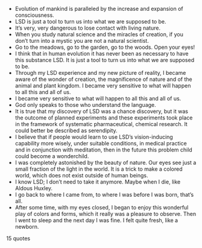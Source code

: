  - Evolution of mankind is paralleled by the increase and expansion of consciousness.
 - LSD is just a tool to turn us into what we are supposed to be.
 - It’s very, very dangerous to lose contact with living nature.
 - When you study natural science and the miracles of creation, if you don’t turn into a mystic you are not a natural scientist.
 - Go to the meadows, go to the garden, go to the woods. Open your eyes!
 - I think that in human evolution it has never been as necessary to have this substance LSD. It is just a tool to turn us into what we are supposed to be.
 - Through my LSD experience and my new picture of reality, I became aware of the wonder of creation, the magnificence of nature and of the animal and plant kingdom. I became very sensitive to what will happen to all this and all of us.
 - I became very sensitive to what will happen to all this and all of us.
 - God only speaks to those who understand the language.
 - It is true that my discovery of LSD was a chance discovery, but it was the outcome of planned experiments and these experiments took place in the framework of systematic pharmaceutical, chemical research. It could better be described as serendipity.
 - I believe that if people would learn to use LSD’s vision-inducing capability more wisely, under suitable conditions, in medical practice and in conjunction with meditation, then in the future this problem child could become a wonderchild.
 - I was completely astonished by the beauty of nature. Our eyes see just a small fraction of the light in the world. It is a trick to make a colored world, which does not exist outside of human beings.
 - I know LSD; I don’t need to take it anymore. Maybe when I die, like Aldous Huxley.
 - I go back to where I came from, to where I was before I was born, that’s all.
 - After some time, with my eyes closed, I began to enjoy this wonderful play of colors and forms, which it really was a pleasure to observe. Then I went to sleep and the next day I was fine. I felt quite fresh, like a newborn.

15 quotes